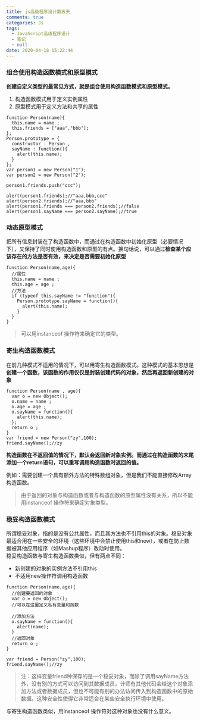 ```yaml
---
title: js高级程序设计第五天
comments: true
categories: Js
tags:
  - JavaScript高级程序设计
  - 笔记
  - null
date: 2020-04-18 15:22:44
---
```

### 组合使用构造函数模式和原型模式
**创建自定义类型的最常见方式，就是组合使用构造函数模式和原型模式。**
1. 构造函数模式用于定义实例属性
2. 原型模式用于定义方法和共享的属性
```
function Person(name){
  this.name = name ;
  this.friends = ["aaa","bbb"];
};
Person.prototype = {
  constructor : Person ,
  sayName : function(){
    alert(this.name);
  }
};
var person1 = new Person("1");
var person2 = new Person("2");

person1.friends.push("ccc");

alert(person1.friends);//"aaa,bbb,ccc"
alert(person2.friends);//"aaa,bbb"
alert(person1.friends === person2.friends);//false
alert(person1.sayName === person2.sayName);//true
```


### 动态原型模式
把所有信息封装在了构造函数中，而通过在构造函数中初始化原型（必要情况下），又保持了同时使用构造函数和原型的有点。换句话说，可以通过**检查某个应该存在的方法是否有效，来决定是否需要初始化原型**
```
function Person(name,age){
  //属性
  this.name = name ;
  this.age = age ;
  //方法
  if (typeof this.sayName != "function"){
    Person.prototype.sayName = function(){
      alert(this.name);
    }
  }
}
```
>可以用instanceof 操作符来确定它的类型。
### 寄生构造函数模式
在前几种模式不适用的情况下，可以用寄生构造函数模式。这种模式的基本思想是**创建一个函数，该函数的作用仅仅是封装创建代码的对象，然后再返回新创建的对象**
```
function Person(name , age){
  var o = new Object();
  o.name = name ;
  o.age = age ;
  o.sayName = function(){
    alert(this.name);
  };
  return o ;
}
var friend = new Person("zy",100);
friend.sayName();//zy
```
**构造函数在不返回值的情况下，默认会返回新对象实例。而通过在构造函数的末尾添加一个return语句，可以重写调用构造函数时返回的值。**   

例如：需要创建一个具有额外方法的特殊数组对象，但是我们不能直接修改Array构造函数。
>由于返回的对象与构造函数或者与构造函数的原型属性没有关系，所以不能用instanceof 操作符来确定对象类型。
### 稳妥构造函数模式
所谓稳妥对象，指的是没有公共属性，而且其方法也不引用this的对象。稳妥对象最适合用在一些安全的环境（这些环境中会禁止使用this和new），或者在防止数据被其他应用程序（如Mashup程序）改动时使用。  
稳妥构造函数与寄生构造函数类似，但有两点不同：
* 新创建的对象的实例方法不引用this
* 不适用new操作符调用构造函数
```
function Person(name,age){
  //创建要返回的对象
  var o = new Object();
  //可以在这里定义私有变量和函数
  
  //添加方法 
  o.sayName = function(){
    alert(name);
  }
  //返回对象
  return o ;
}

var friend = Person("zy",100);
friend.sayName();//zy
```
>注：这样变量friend种保存的是一个稳妥对象，而除了调用sayName方法外，没有别的方式可以访问到其数据成员，计师有其他代码会给这个对象添加方法或者数据成员，但也不可能有别的办法访问传入到构造函数中的原始数据。这种安全性使得它非常适合在某些安全执行环境中使用。

与寄生构造函数类似，用instanceof 操作符对这种对象也没有什么意义。

